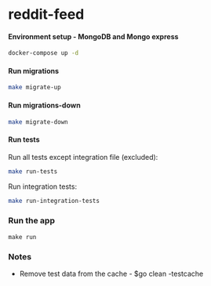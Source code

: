 # reddit-feed

#### Environment setup - MongoDB and Mongo express

```sh
docker-compose up -d
```

#### Run migrations

```sh
make migrate-up
```

#### Run migrations-down

```sh
make migrate-down
```

#### Run tests

Run all tests except integration file (excluded):

```sh
make run-tests
```

Run integration tests:

```sh
make run-integration-tests
```

### Run the app

```shell
make run
```

### Notes

- Remove test data from the cache - $go clean -testcache